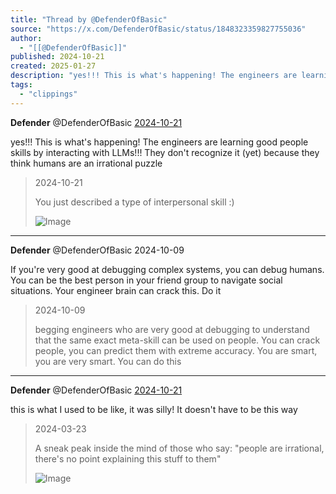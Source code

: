 ```yaml
---
title: "Thread by @DefenderOfBasic"
source: "https://x.com/DefenderOfBasic/status/1848323359827755036"
author:
  - "[[@DefenderOfBasic]]"
published: 2024-10-21
created: 2025-01-27
description: "yes!!! This is what's happening! The engineers are learning good people skills by interacting with LLMs!!! They don't recognize it (yet) bec"
tags:
  - "clippings"
---
```

**Defender** @DefenderOfBasic [2024-10-21](https://x.com/DefenderOfBasic/status/1848323357542064637)

yes!!! This is what's happening! The engineers are learning good people skills by interacting with LLMs!!! They don't recognize it (yet) because they think humans are an irrational puzzle

> 2024-10-21
> 
> You just described a type of interpersonal skill :)
> 
> ![Image](https://pbs.twimg.com/media/GaaQTHNXoAIaku7?format=jpg&name=large)

---

**Defender** @DefenderOfBasic 2024-10-09

If you're very good at debugging complex systems, you can debug humans. You can be the best person in your friend group to navigate social situations. Your engineer brain can crack this. Do it

> 2024-10-09
> 
> begging engineers who are very good at debugging to understand that the same exact meta-skill can be used on people. You can crack people, you can predict them with extreme accuracy. You are smart, you are very smart. You can do this

---

**Defender** @DefenderOfBasic [2024-10-21](https://x.com/DefenderOfBasic/status/1848323362306548127)

this is what I used to be like, it was silly! It doesn't have to be this way

> 2024-03-23
> 
> A sneak peak inside the mind of those who say: "people are irrational, there's no point explaining this stuff to them"
> 
> ![Image](https://pbs.twimg.com/media/GJW_y6YWgAAEuGW?format=png&name=large)